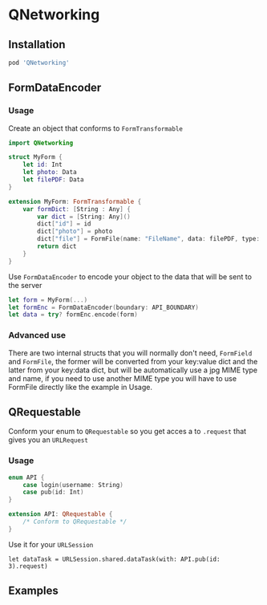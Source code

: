 # QNetworking

## Installation
```ruby
pod 'QNetworking'
```

## FormDataEncoder
### Usage
Create an object that conforms to `FormTransformable`
```swift
import QNetworking

struct MyForm {
    let id: Int
    let photo: Data
    let filePDF: Data
}

extension MyForm: FormTransformable {
    var formDict: [String : Any] {
        var dict = [String: Any]()
        dict["id"] = id
        dict["photo"] = photo
        dict["file"] = FormFile(name: "FileName", data: filePDF, type: "application/pdf", fileName: "name" + ".pdf")
        return dict
    }
}
```
Use  `FormDataEncoder` to encode your object to the data that will be sent to the server

```swift
let form = MyForm(...)
let formEnc = FormDataEncoder(boundary: API_BOUNDARY)
let data = try? formEnc.encode(form)
```

### Advanced use
There are two internal structs that you will normally don't need,  `FormField` and `FormFile`, the former will be converted from your key:value dict and the latter from your key:data dict, but will be automatically use a jpg MIME type and name, if you need to use another MIME type you will have to use FormFile directly like the example in Usage.

## QRequestable

Conform your enum to `QRequestable` so you get acces a to `.request` that gives you an `URLRequest`

### Usage

```swift
enum API {
    case login(username: String)
    case pub(id: Int)
}

extension API: QRequestable {
    /* Conform to QRequestable */
}
```
Use it for your `URLSession`

```
let dataTask = URLSession.shared.dataTask(with: API.pub(id: 3).request)
```

## Examples  


